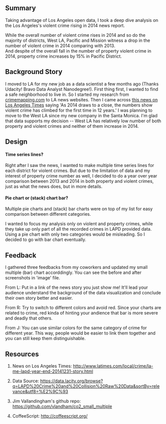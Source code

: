 ## Summary

Taking advantage of Los Angeles open data, I took a deep dive analysis on the Los Angeles's violent crime rising in 2014 news report.  

While the overall number of violent crime rises in 2014 and so do the majority of districts, West LA, Pacific and Mission witness a drop in the number of violent crime in 2014 comparing with 2013.  
And despite of the overall fall in the number of property violent crime in 2014, property crime increases by 15% in Pacific District.  


## Background Story

I moved to LA for my new job as a data scientist a few months ago (Thanks Udacity! Bravo Data Analyst Nanodegree!). First thing first, I wanted to find a safe neighborhood to live in. So I started my research from [crimemapping.com](http://www.crimemapping.com) to LA news websites. Then I came across [this news on Los Angeles Times](http://www.latimes.com/local/crime/la-me-lapd-year-end-20141231-story.html) saying 'As 2014 draws to a close, the numbers show violent crime has climbed for the first time in 12 years.' I was planning to move to the West LA since my new company in the Santa Monica. I'm glad that data supports my decision -- West LA has relatively low number of both property and violent crimes and neither of them increase in 2014.  

## Design  

#### Time series lines?  
Right after I saw the news, I wanted to make multiple time series lines for each district for violent crimes. But due to the limitation of data and my interest of property crime number as well, I decided to do a year over year comparison between 2013 and 2014 in both property and violent crimes, just as what the news does, but in more details.  


#### Pie chart or (stack) chart bar?  
Multiple pie charts and (stack) bar charts were on top of my list for easy comparison between different categories.  

I wanted to focus my analysis only on violent and property crimes, while they take up only part of all the recorded crimes in LAPD provided data. Using a pie chart with only two categories would be misleading. So I decided to go with bar chart eventually.  


## Feedback 

I gathered three feedbacks from my coworkers and updated my small multiple (bar) chart accorddingly. You can see the before and after screenshots in 'image' file.

From L: Put in a link of the news story you just show me! It'll lead your audience understand the background of the data visualization and conclude their own story better and easier.

From R: Try to switch to different colors and avoid red. Since your charts are related to crime, red kinda of hinting your andience that bar is more severe and deadly that others.

From J: You can use similar colors for the same category of crime for different year. This way, people would be easier to link them together and you can still keep them distinguishable.

## Resources

1. News on Los Angeles Times: http://www.latimes.com/local/crime/la-me-lapd-year-end-20141231-story.html  

2. Data Source: https://data.lacity.org/browse?q=LAPD%20Crime%20and%20Collision%20Raw%20Data&sortBy=relevance&utf8=%E2%9C%93

3. Jim Vallandingham's github repo: https://github.com/vlandham/co2_small_multiple 

4. CoffeeScript: http://coffeescript.org/